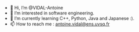 - 👋 Hi, I’m @VIDAL-Antoine
- 👀 I’m interested in software engineering.
- 🌱 I’m currently learning C++, Python, Java and Japanese :).
- 📫 How to reach me : antoine.vidal@ens.uvsq.fr

<!---
MrEnfoiros/MrEnfoiros is a ✨ special ✨ repository because its `README.md` (this file) appears on your GitHub profile.
You can click the Preview link to take a look at your changes.
--->
